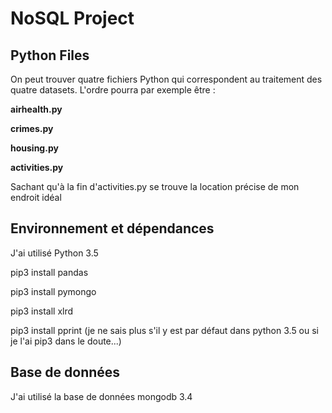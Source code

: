 # NoSQL Project

## Python Files

On peut trouver quatre fichiers Python qui correspondent au traitement des quatre datasets. L'ordre pourra par exemple être :

**airhealth.py**

**crimes.py**

**housing.py**

**activities.py**

Sachant qu'à la fin d'activities.py se trouve la location précise de mon endroit idéal

## Environnement et dépendances

J'ai utilisé Python 3.5

pip3 install pandas

pip3 install pymongo

pip3 install xlrd

pip3 install pprint (je ne sais plus s'il y est par défaut dans python 3.5 ou si je l'ai pip3 dans le doute...)

## Base de données

J'ai utilisé la base de données mongodb 3.4
